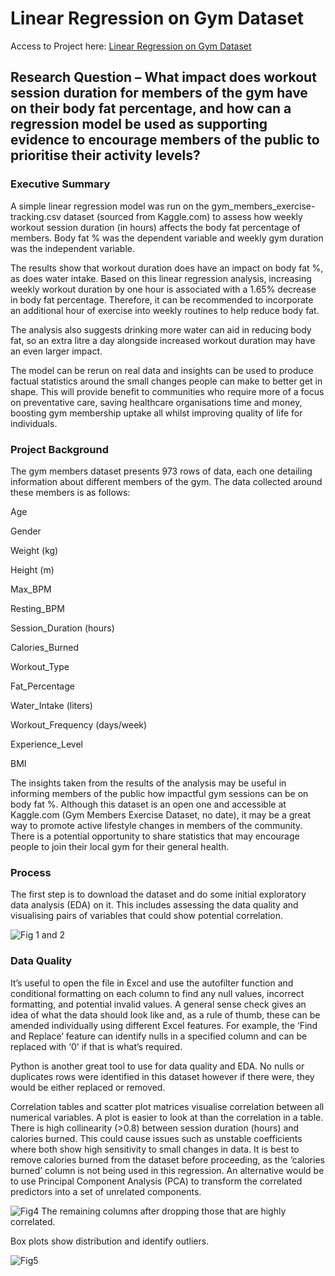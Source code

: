 # Linear Regression on Gym Dataset

Access to Project here: [Linear Regression on Gym Dataset](https://s-m23.github.io/Portfolio/)

## Research Question – What impact does workout session duration for members of the gym have on their body fat percentage, and how can a regression model be used as supporting evidence to encourage members of the public to prioritise their activity levels?

### Executive Summary
A simple linear regression model was run on the gym_members_exercise-tracking.csv dataset (sourced from Kaggle.com) to assess how weekly workout session duration (in hours) affects the body fat percentage of members. Body fat % was the dependent variable and weekly gym duration was the independent variable. 

The results show that workout duration does have an impact on body fat %, as does water intake. Based on this linear regression analysis, increasing weekly workout duration by one hour is associated with a 1.65% decrease in body fat percentage. Therefore, it can be recommended to incorporate an additional hour of exercise into weekly routines to help reduce body fat. 

The analysis also suggests drinking more water can aid in reducing body fat, so an extra litre a day alongside increased workout duration may have an even larger impact.

The model can be rerun on real data and insights can be used to produce factual statistics around the small changes people can make to better get in shape. This will provide benefit to communities who require more of a focus on preventative care, saving healthcare organisations time and money, boosting gym membership uptake all whilst improving quality of life for individuals.

### Project Background
The gym members dataset presents 973 rows of data, each one detailing information about different members of the gym. The data collected around these members is as follows:

Age

Gender

Weight (kg)

Height (m)

Max_BPM

Resting_BPM

Session_Duration (hours)

Calories_Burned  

Workout_Type

Fat_Percentage

Water_Intake (liters)

Workout_Frequency (days/week)

Experience_Level

BMI

The insights taken from the results of the analysis may be useful in informing members of the public how impactful gym sessions can be on body fat %. Although this dataset is an open one and accessible at Kaggle.com (Gym Members Exercise Dataset, no date), it may be a great way to promote active lifestyle changes in members of the community. There is a potential opportunity to share statistics that may encourage people to join their local gym for their general health.

### Process
The first step is to download the dataset and do some initial exploratory data analysis (EDA) on it. This includes assessing the data quality and visualising pairs of variables that could show potential correlation.

![Fig 1 and 2](https://github.com/user-attachments/assets/9c09d6c1-a9be-4608-b59e-2b8622ab648f)

### Data Quality
It’s useful to open the file in Excel and use the autofilter function and conditional formatting on each column to find any null values, incorrect formatting, and potential invalid values. A general sense check gives an idea of what the data should look like and, as a rule of thumb, these can be amended individually using different Excel features. For example, the ‘Find and Replace’ feature can identify nulls in a specified column and can be replaced with ‘0’ if that is what’s required. 

Python is another great tool to use for data quality and EDA. No nulls or duplicates rows were identified in this dataset however if there were, they would be either replaced or removed.

Correlation tables and scatter plot matrices visualise correlation between all numerical variables. A plot is easier to look at than the correlation in a table. There is high collinearity (>0.8) between session duration (hours) and calories burned. This could cause issues such as unstable coefficients where both show high sensitivity to small changes in data. It is best to remove calories burned from the dataset before proceeding, as the ‘calories burned’ column is not being used in this regression. An alternative would be to use Principal Component Analysis (PCA) to transform the correlated predictors into a set of unrelated components. 

![Fig4](https://github.com/user-attachments/assets/141574d6-f0d0-4dbd-b55f-b80e18171360)
The remaining columns after dropping those that are highly correlated.

Box plots show distribution and identify outliers.

![Fig5](https://github.com/user-attachments/assets/c433f386-79c8-4754-b1a4-7b01627ddbda)

